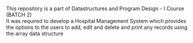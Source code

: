 This repository is a part of Datastructures and Program Design - I Course (BATCH 2)  
It was required to develop a Hospital Management System which provides the options to the users to add, edit and delete and print any records using the array data structure
